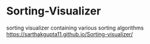 # Sorting-Visualizer
sorting visualizer containing various sorting algorithms
https://sarthakgupta11.github.io/Sorting-visualizer/
